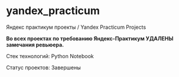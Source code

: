 # yandex_practicum
Яндекс практикум проекты / Yandex Practicum Projects

**Во всех проектах по требованию Яндекс-Практикум УДАЛЕНЫ замечания ревьюера.**

Стек технологий: Python Notebook

Статус проектов: Завершены


